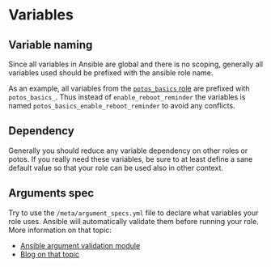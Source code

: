 # Variables

## Variable naming
Since all variables in Ansible are global and there is no scoping, generally all variables used should be prefixed with the ansible role name. 

As an example, all variables from the [`potos_basics` role](https://github.com/projectpotos/ansible-role-potos_basics) are prefixed with `potos_basics_`.
Thus instead of `enable_reboot_reminder` the variables is named `potos_basics_enable_reboot_reminder` to avoid any conflicts.

## Dependency

Generally you should reduce any variable dependency on other roles or potos.
If you really need these variables, be sure to at least define a sane default value so that your role can be used also in other context.

## Arguments spec

Try to use the `/meta/argument_specs.yml` file to declare what variables your role uses. Ansible will automatically validate them before running your role.
More information on that topic:
 * [Ansible argument validation module](https://docs.ansible.com/ansible/latest/collections/ansible/builtin/validate_argument_spec_module.html)
 * [Blog on that topic](https://steampunk.si/blog/ansible-role-argument-specification/)
